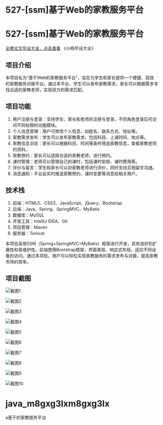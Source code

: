 # 527-[ssm]基于Web的家教服务平台

# 527-[ssm]基于Web的家教服务平台

[全套论文毕设大全，点击查看](https://www.yuque.com/yuqueyonghux32e1j/kxdc9g?#) 《小杨毕设大全》

## 项目介绍

本项目名为“基于Web的家教服务平台”，旨在为学生和家长提供一个便捷、高效的家教服务对接平台。通过本平台，学生可以发布家教需求，家长可以根据需求寻找合适的家教老师，实现双方的需求匹配。

## 项目功能

1. 用户注册与登录：支持学生、家长和老师的注册与登录，不同角色登录后可访问不同权限的功能模块。
2. 个人信息管理：用户可修改个人信息，如姓名、联系方式、地址等。
3. 家教需求发布：学生可以发布家教需求，包括科目、上课时间、地点等。
4. 家教信息浏览：家长可以根据科目、时间等条件筛选家教信息，查看家教老师的资料。
5. 家教预约：家长可以选择合适的家教老师，进行预约。
6. 课时管理：老师可以管理自己的课时，包括课时安排、课时费用等。
7. 评价与留言：学生和家长可以对家教老师进行评价，同时支持互相留言沟通。
8. 消息通知：平台会实时推送家教预约、课时变更等消息给相关用户。

## 技术栈

1. 前端：HTML5、CSS3、JavaScript、jQuery、Bootstrap
2. 后端：Java、Spring、SpringMVC、MyBatis
3. 数据库：MySQL
4. 开发工具：IntelliJ IDEA、Git
5. 项目管理：Maven
6. 服务器：Tomcat

本项目采用SSM（Spring+SpringMVC+MyBatis）框架进行开发，具有良好的扩展性和易维护性。前端使用Bootstrap框架，界面美观、响应式布局，适应不同设备的访问。通过本项目，用户可以轻松实现家教服务的需求发布与对接，提高家教市场的效率。

## 项目截图

![截图1](https://kevinyang.oss-cn-shenzhen.aliyuncs.com/ItprojectImage%2F527-%5Bssm%5D%E5%9F%BA%E4%BA%8EWeb%E7%9A%84%E5%AE%B6%E6%95%99%E6%9C%8D%E5%8A%A1%E5%B9%B3%E5%8F%B0%2Fimg_1.jpg)

![截图2](https://kevinyang.oss-cn-shenzhen.aliyuncs.com/ItprojectImage%2F527-%5Bssm%5D%E5%9F%BA%E4%BA%8EWeb%E7%9A%84%E5%AE%B6%E6%95%99%E6%9C%8D%E5%8A%A1%E5%B9%B3%E5%8F%B0%2Fimg_2.jpg)

![截图3](https://kevinyang.oss-cn-shenzhen.aliyuncs.com/ItprojectImage%2F527-%5Bssm%5D%E5%9F%BA%E4%BA%8EWeb%E7%9A%84%E5%AE%B6%E6%95%99%E6%9C%8D%E5%8A%A1%E5%B9%B3%E5%8F%B0%2Fimg_3.jpg)

![截图4](https://kevinyang.oss-cn-shenzhen.aliyuncs.com/ItprojectImage%2F527-%5Bssm%5D%E5%9F%BA%E4%BA%8EWeb%E7%9A%84%E5%AE%B6%E6%95%99%E6%9C%8D%E5%8A%A1%E5%B9%B3%E5%8F%B0%2Fimg_4.jpg)

![截图5](https://kevinyang.oss-cn-shenzhen.aliyuncs.com/ItprojectImage%2F527-%5Bssm%5D%E5%9F%BA%E4%BA%8EWeb%E7%9A%84%E5%AE%B6%E6%95%99%E6%9C%8D%E5%8A%A1%E5%B9%B3%E5%8F%B0%2Fimg_5.jpg)

![截图6](https://kevinyang.oss-cn-shenzhen.aliyuncs.com/ItprojectImage%2F527-%5Bssm%5D%E5%9F%BA%E4%BA%8EWeb%E7%9A%84%E5%AE%B6%E6%95%99%E6%9C%8D%E5%8A%A1%E5%B9%B3%E5%8F%B0%2Fimg_6.jpg)

![截图7](https://kevinyang.oss-cn-shenzhen.aliyuncs.com/ItprojectImage%2F527-%5Bssm%5D%E5%9F%BA%E4%BA%8EWeb%E7%9A%84%E5%AE%B6%E6%95%99%E6%9C%8D%E5%8A%A1%E5%B9%B3%E5%8F%B0%2Fimg_7.jpg)

![截图8](https://kevinyang.oss-cn-shenzhen.aliyuncs.com/ItprojectImage%2F527-%5Bssm%5D%E5%9F%BA%E4%BA%8EWeb%E7%9A%84%E5%AE%B6%E6%95%99%E6%9C%8D%E5%8A%A1%E5%B9%B3%E5%8F%B0%2Fimg_8.jpg)

![截图9](https://kevinyang.oss-cn-shenzhen.aliyuncs.com/ItprojectImage%2F527-%5Bssm%5D%E5%9F%BA%E4%BA%8EWeb%E7%9A%84%E5%AE%B6%E6%95%99%E6%9C%8D%E5%8A%A1%E5%B9%B3%E5%8F%B0%2Fimg_9.jpg)

![截图10](https://kevinyang.oss-cn-shenzhen.aliyuncs.com/ItprojectImage%2F527-%5Bssm%5D%E5%9F%BA%E4%BA%8EWeb%E7%9A%84%E5%AE%B6%E6%95%99%E6%9C%8D%E5%8A%A1%E5%B9%B3%E5%8F%B0%2Fimg_10.jpg)

# java_m8gxg3lxm8gxg3lx
a基于的家教服务平台
